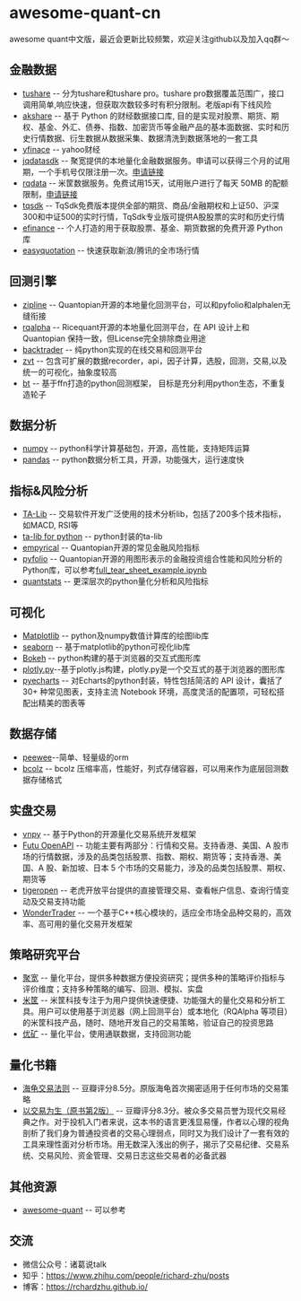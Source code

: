 # awesome-quant-cn
awesome quant中文版，最近会更新比较频繁，欢迎关注github以及加入qq群～

## 金融数据
* [tushare](https://waditu.com/document/1?doc_id=131) -- 分为tushare和tushare pro。tushare pro数据覆盖范围广，接口调用简单,响应快速，但获取次数较多时有积分限制。老版api有下线风险
* [akshare](https://github.com/akfamily/akshare) -- 基于 Python 的财经数据接口库, 目的是实现对股票、期货、期权、基金、外汇、债券、指数、加密货币等金融产品的基本面数据、实时和历史行情数据、衍生数据从数据采集、数据清洗到数据落地的一套工具
* [yfinace](https://github.com/ranaroussi/yfinance) -- yahoo财经
* [jqdatasdk](https://www.joinquant.com/help/api/help#name:JQData) -- 聚宽提供的本地量化金融数据服务。申请可以获得三个月的试用期，一个手机号仅限注册一次。[申请链接](https://www.joinquant.com/default/index/sdk?utm_campaign=JQData%E7%94%B3%E8%AF%B7&utm_medium=%E7%BD%91%E9%A1%B5&utm_source=%E8%81%9A%E5%AE%BD&gio_link_id=xRxqAjP5)
* [rqdata](https://www.ricequant.com/welcome/pricing) -- 米筐数据服务。免费试用15天，试用账户进行了每天 50MB 的配额限制，[申请链接](https://www.ricequant.com/welcome/purchase#1)
* [tqsdk](https://doc.shinnytech.com/tqsdk/latest/intro.html) -- TqSdk免费版本提供全部的期货、商品/金融期权和上证50、沪深300和中证500的实时行情，TqSdk专业版可提供A股股票的实时和历史行情
* [efinance](https://github.com/Micro-sheep/efinance) -- 个人打造的用于获取股票、基金、期货数据的免费开源 Python 库
* [easyquotation](https://github.com/shidenggui/easyquotation) -- 快速获取新浪/腾讯的全市场行情

## 回测引擎
* [zipline](https://github.com/quantopian/zipline) -- Quantopian开源的本地量化回测平台，可以和pyfolio和alphalen无缝衔接
* [rqalpha](https://github.com/ricequant/rqalpha) -- Ricequant开源的本地量化回测平台，在 API 设计上和 Quantopian 保持一致，但License完全排除商业用途
* [backtrader](https://github.com/mementum/backtrader) -- 纯python实现的在线交易和回测平台
* [zvt](https://github.com/zvtvz/zvt/blob/master/README-cn.md) -- 包含可扩展的数据recorder，api，因子计算，选股，回测，交易,以及统一的可视化，抽象度较高
* [bt](https://github.com/pmorissette/bt) -- 基于ffn打造的python回测框架， 目标是充分利用python生态，不重复造轮子

## 数据分析
* [numpy](https://numpy.org/) -- python科学计算基础包，开源，高性能，支持矩阵运算
* [pandas](https://pandas.pydata.org/) -- python数据分析工具，开源，功能强大，运行速度快

## 指标&风险分析
* [TA-Lib](https://ta-lib.org/) -- 交易软件开发广泛使用的技术分析lib，包括了200多个技术指标，如MACD, RSI等
* [ta-lib for python](https://mrjbq7.github.io/ta-lib/) -- python封装的ta-lib
* [empyrical](https://github.com/quantopian/empyrical) -- Quantopian开源的常见金融风险指标
* [pyfolio](https://github.com/quantopian/pyfolio) -- Quantopian开源的用图形表示的金融投资组合性能和风险分析的Python库，可以参考[full_tear_sheet_example.ipynb](https://github.com/quantopian/pyfolio/blob/master/pyfolio/examples/full_tear_sheet_example.ipynb)
* [quantstats](https://github.com/ranaroussi/quantstats) -- 更深层次的python量化分析和风险指标

## 可视化
* [Matplotlib](https://matplotlib.org/) -- python及numpy数值计算库的绘图lib库
* [seaborn](https://github.com/mwaskom/seaborn) -- 基于matplotlib的python可视化lib库
* [Bokeh](https://bokeh.org/) -- python构建的基于浏览器的交互式图形库
* [plotly.py](https://github.com/plotly/plotly.py)--基于plotly.js构建，plotly.py是一个交互式的基于浏览器的图形库
* [pyecharts](https://pyecharts.org/#/) -- 对Echarts的python封装，特性包括简洁的 API 设计，囊括了 30+ 种常见图表，支持主流 Notebook 环境，高度灵活的配置项，可轻松搭配出精美的图表等

## 数据存储
* [peewee](http://docs.peewee-orm.com/en/latest/index.html)--简单、轻量级的orm
* [bcolz](https://github.com/Blosc/bcolz) -- bcolz 压缩率高，性能好，列式存储容器，可以用来作为底层回测数据存储格式

## 实盘交易
* [vnpy](https://github.com/vnpy/vnpy) -- 基于Python的开源量化交易系统开发框架
* [Futu OpenAPI](https://openapi.futunn.com/futu-api-doc/intro/intro.html) -- 功能主要有两部分：行情和交易。支持香港、美国、A 股市场的行情数据，涉及的品类包括股票、指数、期权、期货等；支持香港、美国、A 股、新加坡、日本 5 个市场的交易能力，涉及的品类包括股票、期权、期货等
* [tigeropen](https://quant.itiger.com/openapi/py-docs/zh-cn/docs/intro/quickstart.html) -- 老虎开放平台提供的直接管理交易、查看帐户信息、查询行情变动及交易支持功能
* [WonderTrader](https://github.com/wondertrader/wondertrader) -- 一个基于C++核心模块的，适应全市场全品种交易的，高效率、高可用的量化交易开发框架

## 策略研究平台
* [聚宽](https://www.joinquant.com/) -- 量化平台，提供多种数据方便投资研究；提供多种的策略评价指标与评价维度；支持多种策略的编写、回测、模拟、实盘
* [米筐](https://www.ricequant.com/) -- 米筐科技专注于为用户提供快速便捷、功能强大的量化交易和分析工具。用户可以使用基于浏览器（网上回测平台）或本地化（RQAlpha 等项目）的米筐科技产品，随时、随地开发自己的交易策略，验证自己的投资思路
* [优矿](https://uqer.datayes.com/) -- 量化平台，使用通联数据，支持回测功能

## 量化书籍
* [海龟交易法则](https://book.douban.com/subject/2339892/) -- 豆瓣评分8.5分。原版海龟首次揭密适用于任何市场的交易策略
* [以交易为生（原书第2版）](https://book.douban.com/subject/27093851/) -- 豆瓣评分8.3分。被众多交易员誉为现代交易经典之作。对于投机入门者来说，这本书的语言更浅显易懂，作者以心理的视角剖析了我们身为普通投资者的交易心理弱点，同时又为我们设计了一套有效的工具来理性面对分析市场。用无数深入浅出的例子，揭示了交易纪律、交易系统、交易风险、资金管理、交易日志这些交易者的必备武器

## 其他资源
* [awesome-quant](https://github.com/wilsonfreitas/awesome-quant) -- 可以参考

## 交流
* 微信公众号：诸葛说talk
* 知乎：<https://www.zhihu.com/people/richard-zhu/posts>
* 博客：<https://rchardzhu.github.io/>